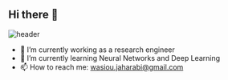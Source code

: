 ## Hi there 👋

![header](https://capsule-render.vercel.app/api?text=HI_There&animation=fadeIn)

- 🔭 I’m currently working as a research engineer
- 🌱 I’m currently learning Neural Networks and Deep Learning
- 📫 How to reach me: wasiou.jaharabi@gmail.com
